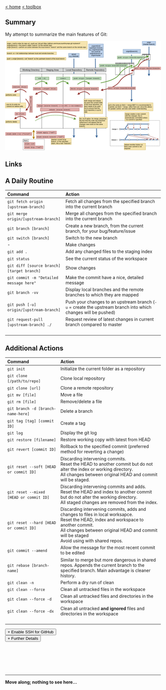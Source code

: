 <div style="display: inline-block;">
<a class="link" href="http://oclipa.github.io/">&lt; home</a>
<a class="link" href="http://oclipa.github.io/toolbox.html">&lt; toolbox</a>
</div> 

## Summary

My attempt to summarize the main features of Git:

<a href="assets/images/git.png" target="_blank"><img src="assets/images/git.png" /></a>

## Links


## A Daily Routine

| Command | Action |
| :------- | :------- |
| `git fetch origin [upstream-branch]`| Fetch all changes from the specified branch into the current branch |
| `git merge origin/[upstream-branch]`| Merge all changes from the specified branch into the current branch |
| `git branch [branch]` | Create a new branch, from the current branch, for your bug/feature/issue |
| `git switch [branch]` | Switch to the new branch |
| - | Make changes |
| `git add .`| Add any changed files to the staging index |
| `git status`| See the current status of the workspace |
| `git diff [source branch] [target branch]`| Show changes |
| `git commit -m "Detailed message here"`| Make the commit have a nice, detailed message |
| `git branch -vv` | Display local branches and the remote branches to which they are mapped |
| `git push [-u] origin/[upstream-branch]`| Push your changes to an upstream branch (`-u` = create the upstream branch into which changes will be pushed) |
| `git request-pull [upstream-branch] ./`| Request review of latest changes in current branch compared to master |
| <img width="300"/> | <img width="400"/> |

<p style="page-break-before: always"/> 

## Additional Actions

| Command | Action |
| :------- | :------- |
| `git init`| Initialize the current folder as a repository |
| `git clone [/path/to/repo]` | Clone local repository |
| `git clone [url]`| Clone a remote repository |
| `git mv [file]`| Move a file |
| `git rm [file]`| Remove/delete a file |
| `git branch -d [branch-name-here]` | Delete a branch |
| `git tag [tag] [commit ID]` | Create a tag |
| `git log`| Display the git log |
| `git restore [filename]`| Restore working copy with latest from HEAD |
| `git revert [commit ID]`| Rollback to the specified commit (preferred method for reverting a change) |
| `git reset --soft [HEAD or commit ID]`| Discarding intervening commits.<br/>Reset the HEAD to another commit but do not alter the index or working directory.<br/>All changes between original HEAD and commit will be staged. |
| `git reset --mixed [HEAD or commit ID]`| Discarding intervening commits and adds.<br/>Reset the HEAD and index to another commit but do not alter the working directory.<br/>All staged changes are removed from the index. |
| `git reset --hard [HEAD or commit ID]`| Discarding intervening commits, adds and changes to files in local worksapce.<br/>Reset the HEAD, index and workspace to another commit.<br/>All changes between original HEAD and commit will be staged<br/>Avoid using with shared repos. |
| `git commit --amend`| Allow the message for the most recent commit to be edited |
| `git rebase [branch-name]`| Similar to merge but more dangerous in shared repos.  Appends the current branch to the specified branch.  Main advantage is cleaner history. |
| `git clean -n`| Perform a dry run of clean |
| `git clean --force`| Clean all untracked files in the workspace |
| `git clean --force -d`| Clean all untracked files and directories in the workspace |
| `git clean --force -dx`| Clean all untracked **and ignored** files and directories in the workspace |
| <img width="300"/> | <img width="400"/> |

<p style="page-break-before: always"/> 
<div>   
<button type="button" class="collapsible">+ Enable SSH for GitHub</button>
<div class="content" style="display: none;" markdown="1">
The main advantage of enabling SSH, rather than just using HTTPS, is that a username and password does not need to be entered for every action.
  
1. Generate a new SSH key: 
   * `ssh-keygen -t rsa -b 4096 -C "your_github_email@example.com"`
1. Start the SSH agent: 
   * `eval $(ssh-agent -s)`
1. Add the private key to the SSH agent: 
   * `ssh-add ~/.ssh/id_rsa`
1. Copy the contents of ~/.ssh/id_rsa.pub (the public key) to the clipboard
1. On github.com, Profile Picture -> Settings -> SSH and GPG keys -> New SSH Key -> Paste the key into the Key field and give it an identifying name -> Add SSH Key
1. Test the connection: `ssh -T git@github.com`
   * If this fails, try: `ssh -T -p 443 git@ssh.github.com`
   * Further info: https://help.github.com/en/github/authenticating-to-github/connecting-to-github-with-ssh
1. Once access is working, restart all terminals and applications that may wish to use Git via SSH (such as Visual Studio Code).
  
**Note:** The SSH agent must be running whenever you want to use SSH (so you may want to add the start-up command to your OS's start-up routines).
</div>
</div>

<div>   
<button type="button" class="collapsible">+ Further Details</button>
<div class="content" style="display: none;" markdown="1">

* [https://www.atlassian.com/git/tutorials/atlassian-git-cheatsheet](Atlassian Git Cheatsheet)
* [https://blog.thoughtram.io/git/rebase-book/2015/02/10/understanding-branches-in-git.html](Understanding Branches in Git)

</div>
</div>

&nbsp;

&nbsp;

&nbsp;

------
**Move along; nothing to see here...**

<script type="text/javascript">

    const loadCSS = (filename) => { 

       const file = document.createElement("link");
       file.setAttribute("rel", "stylesheet");
       file.setAttribute("type", "text/css");
       file.setAttribute("href", filename);
       document.head.appendChild(file);
    };

    const loadJS = (filename) => { 

       const file = document.createElement("script");
       file.setAttribute("type", "text/javascript");
       file.setAttribute("src", filename);
       document.head.appendChild(file);
    };
   
    //just call a function to load your CSS
    //this path should be relative your HTML location
    loadCSS("../collapse.css");
    loadJS("../collapse.js");

</script>


